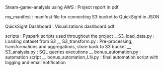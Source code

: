 Steam-game-analysis using AWS : Project report in pdf

my_manifest : manifest file for connecting S3 bucket to QuickSight in JSON

QuickSight Dashboard : Visualizations dashboard pdf

scripts : Pyspark scripts used throughout the project
__S3_load_data.py : Loading dataset from S3
__ S3_transform.py : Pre-processing, transformations and aggregations, store back to S3 bucket
__ S3_analysis.py : SQL queries executions
__ bonus_automation.py : automation script
__ bonus_automation_LN.py : final automation script with logging and email notification
